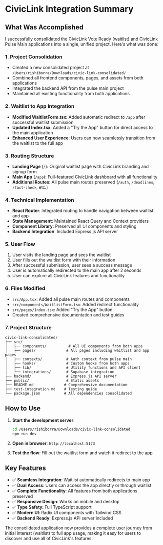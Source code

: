 # CivicLink Integration Summary

## What Was Accomplished

I successfully consolidated the CivicLink Vote Ready (waitlist) and CivicLink Pulse Main applications into a single, unified project. Here's what was done:

### 1. **Project Consolidation**
- Created a new consolidated project at `/Users/rishiborra/Downloads/civic-link-consolidated/`
- Combined all frontend components, pages, and assets from both applications
- Integrated the backend API from the pulse main project
- Maintained all existing functionality from both applications

### 2. **Waitlist to App Integration**
- **Modified WaitlistForm.tsx**: Added automatic redirect to `/app` after successful waitlist submission
- **Updated Index.tsx**: Added a "Try the App" button for direct access to the main application
- **Enhanced User Experience**: Users can now seamlessly transition from the waitlist to the full app

### 3. **Routing Structure**
- **Landing Page** (`/`): Original waitlist page with CivicLink branding and signup form
- **Main App** (`/app`): Full-featured CivicLink dashboard with all functionality
- **Additional Routes**: All pulse main routes preserved (`/auth`, `/deadlines`, `/fact-check`, etc.)

### 4. **Technical Implementation**
- **React Router**: Integrated routing to handle navigation between waitlist and app
- **State Management**: Maintained React Query and Context providers
- **Component Library**: Preserved all UI components and styling
- **Backend Integration**: Included Express.js API server

### 5. **User Flow**
1. User visits the landing page and sees the waitlist
2. User fills out the waitlist form with their information
3. After successful submission, user sees a success message
4. User is automatically redirected to the main app after 2 seconds
5. User can explore all CivicLink features and functionality

### 6. **Files Modified**
- `src/App.tsx`: Added all pulse main routes and components
- `src/components/WaitlistForm.tsx`: Added redirect functionality
- `src/pages/Index.tsx`: Added "Try the App" button
- Created comprehensive documentation and test guides

### 7. **Project Structure**
```
civic-link-consolidated/
├── src/
│   ├── components/          # All UI components from both apps
│   ├── pages/              # All pages including waitlist and app pages
│   ├── contexts/           # Auth context from pulse main
│   ├── hooks/              # Custom hooks from both apps
│   ├── lib/                # Utility functions and API client
│   └── integrations/       # Supabase integration
├── backend/                # Express.js API server
├── public/                 # Static assets
├── README.md              # Comprehensive documentation
├── test-integration.md    # Testing guide
└── package.json           # All dependencies consolidated
```

## How to Use

1. **Start the development server**:
   ```bash
   cd /Users/rishiborra/Downloads/civic-link-consolidated
   npm run dev
   ```

2. **Open in browser**: `http://localhost:5173`

3. **Test the flow**: Fill out the waitlist form and watch it redirect to the app

## Key Features

- ✅ **Seamless Integration**: Waitlist automatically redirects to main app
- ✅ **Dual Access**: Users can access the app directly or through waitlist
- ✅ **Complete Functionality**: All features from both applications preserved
- ✅ **Responsive Design**: Works on mobile and desktop
- ✅ **Type Safety**: Full TypeScript support
- ✅ **Modern UI**: Radix UI components with Tailwind CSS
- ✅ **Backend Ready**: Express.js API server included

The consolidated application now provides a complete user journey from initial interest (waitlist) to full app usage, making it easy for users to discover and use all of CivicLink's features.
